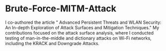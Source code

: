 # Brute-Force-MITM-Attack
 I co-authored the article " Advanced Persistent Threats and WLAN Security: An In-depth Exploration of Attack Surfaces and Mitigation Techniques." My contributions focused on the attack surface analysis, where I conducted testing of man-in-the-middle and dictionary attacks on Wi-Fi networks, including the KRACK and Downgrade Attacks.
